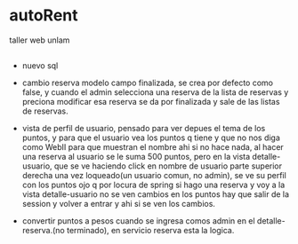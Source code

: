 # autoRent
taller web unlam

##
* nuevo sql

* cambio reserva modelo campo finalizada, se crea por defecto como false, y cuando el admin selecciona una reserva de la lista de reservas
    y preciona modificar esa reserva se da por finalizada y sale de las listas de reservas.
    
* vista de perfil de usuario, pensado para ver depues el tema de los puntos, y para que el usuario vea los puntos q tiene y que no nos diga como WebII
    para que muestran el nombre ahi si no hace nada, al hacer una reserva al usuario se le suma 500 puntos,
    pero en la vista detalle-usuario, que se ve haciendo click en nombre de usuario parte superior derecha una vez loqueado(un usuario comun, no admin), se ve su perfil con los puntos ojo q por locura de spring si hago una reserva y voy a la vista detalle-usuario no se ven cambios en
    los puntos hay que salir de la session y volver a entrar y ahi si se ven los cambios.
    
* convertir puntos a pesos cuando se ingresa comos admin en el detalle-reserva.(no terminado), en servicio reserva esta la logica.

###


